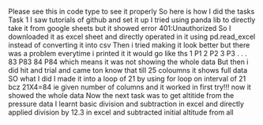 Please see this in code type to see it properly
So here is how I did the tasks
Task 1
I saw tutorials of github and set it up
I tried using panda lib to directly take it from google sheets but it showed error 401:Unauthorized
So I downloaded it as excel sheet and directly operated in it using pd.read_excel instead of converting it into csv
Then i tried making it look better but there was a problem everytime i printed it it would go like ths
1 P1
2 P2
3 P3
.
.
.
83 P83
84 P84
which means it was not showing the whole data
But then i did hit and trial and came ton know that till 25 coloumns it shows full data
SO what I did I made it into a loop of 21 by using for loop on interval of 21 bcz 21X4=84 ie given number of columns and it worked in first try!!!
now it showed the whole data
Now the next task was to get altitide from the pressure data 
I learnt basic division and subtraction in excel and directly applied division by 12.3 in excel and subtracted initial altitude from all



